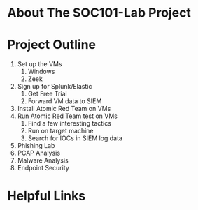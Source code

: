 # About The SOC101-Lab Project 


# Project Outline
1. Set up the VMs
	1. Windows
	2. Zeek
2. Sign up for Splunk/Elastic
	1. Get Free Trial
	2. Forward VM data to SIEM
3. Install Atomic Red Team on VMs
4. Run Atomic Red Team test on VMs
	1. Find a few interesting tactics
	2. Run on target machine
	3. Search for IOCs in SIEM log data
5. Phishing Lab
6. PCAP Analysis
7. Malware Analysis
8. Endpoint Security


# Helpful Links